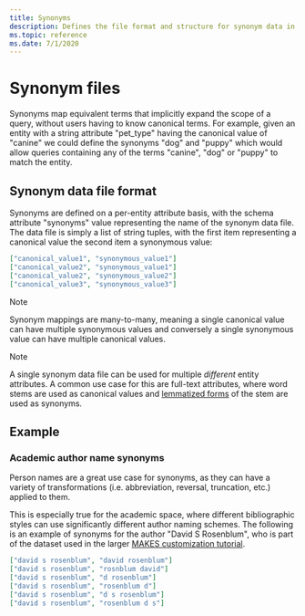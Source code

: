 ```yaml
---
title: Synonyms
description: Defines the file format and structure for synonym data in MAKES
ms.topic: reference
ms.date: 7/1/2020
---
```


# Synonym files

Synonyms map equivalent terms that implicitly expand the scope of a query, without users having to know canonical terms. For example, given an entity with a string attribute "pet_type" having the canonical value of "canine" we could define the synonyms "dog" and "puppy" which would allow queries containing any of the terms "canine", "dog" or "puppy" to match the entity.

## Synonym data file format

Synonyms are defined on a per-entity attribute basis, with the schema attribute "synonyms" value representing the name of the synonym data file. The data file is simply a list of string tuples, with the first item representing a canonical value the second item a synonymous value:

``` JSON
["canonical_value1", "synonymous_value1"]
["canonical_value2", "synonymous_value1"]
["canonical_value2", "synonymous_value2"]
["canonical_value3", "synonymous_value3"]
```

> [!NOTE]
> Synonym mappings are many-to-many, meaning a single canonical value can have multiple synonymous values and conversely a single synonymous value can have multiple canonical values.

> [!NOTE]
> A single synonym data file can be used for multiple *different* entity attributes. A common use case for this are full-text attributes, where word stems are used as canonical values and [lemmatized forms](https://en.wikipedia.org/wiki/Lemmatisation) of the stem are used as synonyms.

## Example

### Academic author name synonyms

Person names are a great use case for synonyms, as they can have a variety of transformations (i.e. abbreviation, reversal, truncation, etc.) applied to them.

This is especially true for the academic space, where different bibliographic styles can use significantly different author naming schemes. The following is an example of synonyms for the author "David S Rosenblum", who is part of the dataset used in the larger [MAKES customization tutorial](tutorial.md).

``` JSON
["david s rosenblum", "david rosenblum"]
["david s rosenblum", "rosnblum david"]
["david s rosenblum", "d rosenblum"]
["david s rosenblum", "rosenblum d"]
["david s rosenblum", "d s rosenblum"]
["david s rosenblum", "rosenblum d s"]
```
